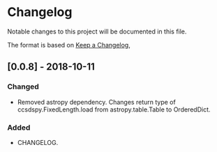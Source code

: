 # Changelog

Notable changes to this project will be documented in this file.

The format is based on [Keep a Changelog](https://keepachangelog.com/en/1.0.0/),

## [0.0.8] - 2018-10-11
### Changed
- Removed astropy dependency. Changes return type of ccsdspy.FixedLength.load from astropy.table.Table to OrderedDict. 

### Added 
- CHANGELOG.
